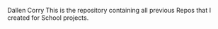 Dallen Corry
This is the repository containing all previous Repos that I created for School projects.
